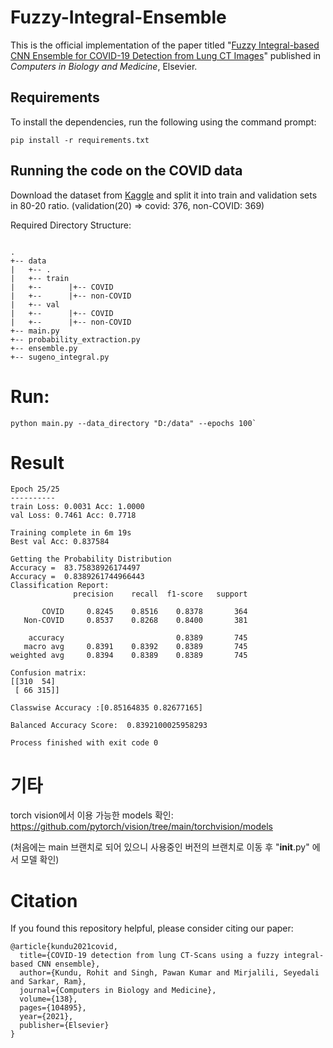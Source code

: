 # Fuzzy-Integral-Ensemble
This is the official implementation of the paper titled "[Fuzzy Integral-based CNN Ensemble for COVID-19 Detection from Lung CT Images](https://doi.org/10.1016/j.compbiomed.2021.104895)" published in _Computers in Biology and Medicine_, Elsevier.

## Requirements

To install the dependencies, run the following using the command prompt:

`pip install -r requirements.txt`

## Running the code on the COVID data

Download the dataset from [Kaggle](https://www.kaggle.com/plameneduardo/sarscov2-ctscan-dataset) and split it into train and validation sets in 80-20 ratio. (validation(20) => covid: 376, non-COVID: 369)

Required Directory Structure:
```

.
+-- data
|   +-- .
|   +-- train
|   +--      |+-- COVID
|   +--      |+-- non-COVID
|   +-- val
|   +--      |+-- COVID
|   +--      |+-- non-COVID
+-- main.py
+-- probability_extraction.py
+-- ensemble.py
+-- sugeno_integral.py

```

# Run: 
```
python main.py --data_directory "D:/data" --epochs 100`
```

# Result
```
Epoch 25/25
----------
train Loss: 0.0031 Acc: 1.0000
val Loss: 0.7461 Acc: 0.7718

Training complete in 6m 19s
Best val Acc: 0.837584

Getting the Probability Distribution
Accuracy =  83.75838926174497
Accuracy =  0.8389261744966443
Classification Report:
              precision    recall  f1-score   support

       COVID     0.8245    0.8516    0.8378       364
   Non-COVID     0.8537    0.8268    0.8400       381

    accuracy                         0.8389       745
   macro avg     0.8391    0.8392    0.8389       745
weighted avg     0.8394    0.8389    0.8389       745

Confusion matrix:
[[310  54]
 [ 66 315]]

Classwise Accuracy :[0.85164835 0.82677165]

Balanced Accuracy Score:  0.8392100025958293

Process finished with exit code 0

```

# 기타
torch vision에서 이용 가능한 models 확인: https://github.com/pytorch/vision/tree/main/torchvision/models

(처음에는 main 브랜치로 되어 있으니 사용중인 버전의 브랜치로 이동 후 "__init__.py" 에서 모델 확인)

# Citation
If you found this repository helpful, please consider citing our paper:
```
@article{kundu2021covid,
  title={COVID-19 detection from lung CT-Scans using a fuzzy integral-based CNN ensemble},
  author={Kundu, Rohit and Singh, Pawan Kumar and Mirjalili, Seyedali and Sarkar, Ram},
  journal={Computers in Biology and Medicine},
  volume={138},
  pages={104895},
  year={2021},
  publisher={Elsevier}
}
```
